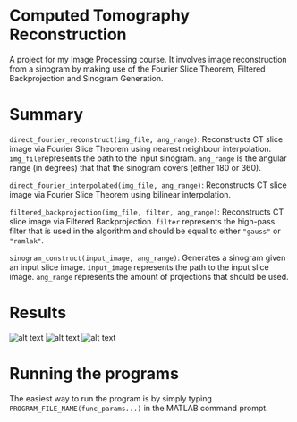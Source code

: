 # Computed Tomography Reconstruction
A project for my Image Processing course. It involves image reconstruction from a sinogram by making use of the Fourier Slice Theorem, Filtered Backprojection and Sinogram Generation.

# Summary
`direct_fourier_reconstruct(img_file, ang_range)`: Reconstructs CT slice image via Fourier Slice Theorem using nearest neighbour interpolation. `img_file`represents the path to the input sinogram. `ang_range` is the angular range (in degrees) that that the sinogram covers (either 180 or 360).

`direct_fourier_interpolated(img_file, ang_range)`: Reconstructs CT slice image via Fourier Slice Theorem using bilinear interpolation.

`filtered_backprojection(img_file, filter, ang_range)`: Reconstructs CT slice image via Filtered Backprojection. `filter` represents the high-pass filter that is used in the algorithm and should be equal to either `"gauss"` or `"ramlak"`.

`sinogram_construct(input_image, ang_range)`: Generates a sinogram given an input slice image. `input_image` represents the path to the input slice image. `ang_range` represents the amount of projections that should be used.

# Results 
![alt text](https://github.com/Jentuuh/image-processing-computed-tomography/master/data/witcher.png?raw=true)
![alt text](https://github.com/Jentuuh/image-processing-computed-tomography/master/data/witcher_sin.png?raw=true)
![alt text](https://github.com/Jentuuh/image-processing-computed-tomography/master/data/result.png?raw=true)

# Running the programs
The easiest way to run the program is by simply typing `PROGRAM_FILE_NAME(func_params...)` in the MATLAB command prompt.

